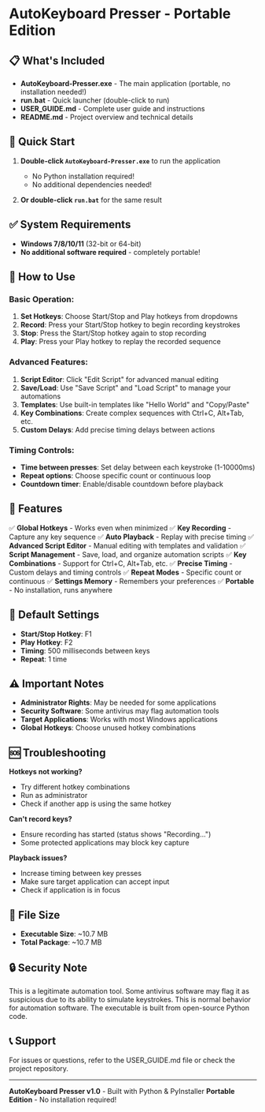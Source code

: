 # AutoKeyboard Presser - Portable Edition

## 📋 What's Included

- **AutoKeyboard-Presser.exe** - The main application (portable, no installation needed!)
- **run.bat** - Quick launcher (double-click to run)
- **USER_GUIDE.md** - Complete user guide and instructions
- **README.md** - Project overview and technical details

## 🚀 Quick Start

1. **Double-click `AutoKeyboard-Presser.exe`** to run the application
   - No Python installation required!
   - No additional dependencies needed!

2. **Or double-click `run.bat`** for the same result

## ✅ System Requirements

- **Windows 7/8/10/11** (32-bit or 64-bit)
- **No additional software required** - completely portable!

## 🎯 How to Use

### Basic Operation:
1. **Set Hotkeys**: Choose Start/Stop and Play hotkeys from dropdowns
2. **Record**: Press your Start/Stop hotkey to begin recording keystrokes
3. **Stop**: Press the Start/Stop hotkey again to stop recording
4. **Play**: Press your Play hotkey to replay the recorded sequence

### Advanced Features:
1. **Script Editor**: Click "Edit Script" for advanced manual editing
2. **Save/Load**: Use "Save Script" and "Load Script" to manage your automations
3. **Templates**: Use built-in templates like "Hello World" and "Copy/Paste"
4. **Key Combinations**: Create complex sequences with Ctrl+C, Alt+Tab, etc.
5. **Custom Delays**: Add precise timing delays between actions

### Timing Controls:
- **Time between presses**: Set delay between each keystroke (1-10000ms)
- **Repeat options**: Choose specific count or continuous loop
- **Countdown timer**: Enable/disable countdown before playback

## 🔧 Features

✅ **Global Hotkeys** - Works even when minimized
✅ **Key Recording** - Capture any key sequence
✅ **Auto Playback** - Replay with precise timing
✅ **Advanced Script Editor** - Manual editing with templates and validation
✅ **Script Management** - Save, load, and organize automation scripts
✅ **Key Combinations** - Support for Ctrl+C, Alt+Tab, etc.
✅ **Precise Timing** - Custom delays and timing controls
✅ **Repeat Modes** - Specific count or continuous
✅ **Settings Memory** - Remembers your preferences
✅ **Portable** - No installation, runs anywhere

## 📝 Default Settings

- **Start/Stop Hotkey**: F1
- **Play Hotkey**: F2  
- **Timing**: 500 milliseconds between keys
- **Repeat**: 1 time

## ⚠️ Important Notes

- **Administrator Rights**: May be needed for some applications
- **Security Software**: Some antivirus may flag automation tools
- **Target Applications**: Works with most Windows applications
- **Global Hotkeys**: Choose unused hotkey combinations

## 🆘 Troubleshooting

**Hotkeys not working?**
- Try different hotkey combinations
- Run as administrator
- Check if another app is using the same hotkey

**Can't record keys?**
- Ensure recording has started (status shows "Recording...")
- Some protected applications may block key capture

**Playback issues?**
- Increase timing between key presses
- Make sure target application can accept input
- Check if application is in focus

## 📁 File Size
- **Executable Size**: ~10.7 MB
- **Total Package**: ~10.7 MB

## 🔒 Security Note
This is a legitimate automation tool. Some antivirus software may flag it as suspicious due to its ability to simulate keystrokes. This is normal behavior for automation software. The executable is built from open-source Python code.

## 📞 Support
For issues or questions, refer to the USER_GUIDE.md file or check the project repository.

---
**AutoKeyboard Presser v1.0** - Built with Python & PyInstaller
**Portable Edition** - No installation required!
